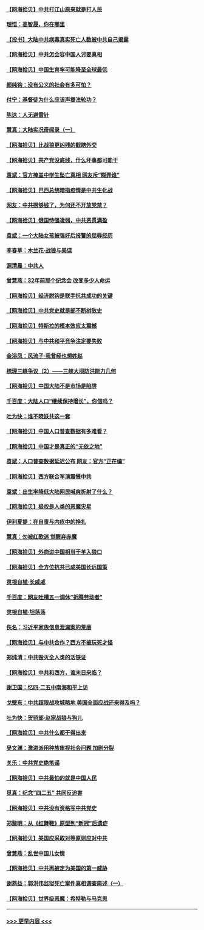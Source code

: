 #### [【网海拾贝】中共打江山原来就是打人民](../pages/nsc993/n12954345.md?t=05172102) 
#### [理悟：高智晟，你在哪里](../pages/nsc993/n12953115.md?t=05172102) 
#### [【投书】大陆中共病毒真实死亡人数被中共自己揭露](../pages/nsc993/n12953050.md?t=05172102) 
#### [【网海拾贝】中共怎会容中国人讨要真相](../pages/nsc993/n12952161.md?t=05172102) 
#### [【网海拾贝】中国生育率可能降至全球最低](../pages/nsc993/n12948793.md?t=05172102) 
#### [颜纯钩：没有公义的社会有多可怕？](../pages/nsc993/n12947626.md?t=05172102) 
#### [付宁：基督徒为什么应该声援法轮功？](../pages/nsc993/n12947233.md?t=05172102) 
#### [陈达：人无避雷针](../pages/nsc993/n12947098.md?t=05172102) 
#### [慧真：大陆实况奇闻录（一）](../pages/nsc993/n12945811.md?t=05172102) 
#### [【网海拾贝】比战狼更凶残的戳瞎外交](../pages/nsc993/n12945717.md?t=05172102) 
#### [【网海拾贝】共产党没底线，什么坏事都可能干](../pages/nsc993/n12942090.md?t=05172102) 
#### [袁斌：官方掩盖中学生坠亡真相 网友斥“糊弄谁”](../pages/nsc993/n12942029.md?t=05172102) 
#### [【网海拾贝】巴西总统暗指疫情是中共生化战](../pages/nsc993/n12938999.md?t=05172102) 
#### [网友：中共捞够钱了，为何还不开放党禁？](../pages/nsc993/n12938952.md?t=05172102) 
#### [【网海拾贝】俄国恃强凌弱，中共恶贯满盈](../pages/nsc993/n12936626.md?t=05172102) 
#### [袁斌：一个大陆女孩被强奸后报警的屈辱经历](../pages/nsc993/n12936547.md?t=05172102) 
#### [李春草：木兰花·战狼与美谍](../pages/nsc993/n12935995.md?t=05172102) 
#### [源清晨：中共人](../pages/nsc993/n12935589.md?t=05172102) 
#### [曾慧燕：32年前那个纪念会 改变多少人命运](../pages/nsc993/n12934233.md?t=05172102) 
#### [【网海拾贝】经济脱钩是联手抗共成功的关键](../pages/nsc993/n12934176.md?t=05172102) 
#### [【网海拾贝】中共党史就是部不断树敌史](../pages/nsc993/n12932844.md?t=05172102) 
#### [【网海拾贝】特斯拉的模本效应太震撼](../pages/nsc993/n12925626.md?t=05172102) 
#### [【网海拾贝】与中共和平竞争注定要失败](../pages/nsc993/n12923326.md?t=05172102) 
#### [金浴凤：风流子‧我曾经也想姓赵](../pages/nsc993/n12920911.md?t=05172102) 
#### [梳理三峡争议（2）——三峡大坝防洪能力几何](../pages/nsc993/n12920173.md?t=05172102) 
#### [【网海拾贝】中国大陆不是市场是陷阱](../pages/nsc993/n12920143.md?t=05172102) 
#### [千百度：大陆人口“继续保持增长”，你信吗？](../pages/nsc993/n12918946.md?t=05172102) 
#### [吐为快：谁不晓妖共这一套](../pages/nsc993/n12918941.md?t=05172102) 
#### [【网海拾贝】中国人口普查数据有多难看？](../pages/nsc993/n12917822.md?t=05172102) 
#### [【网海拾贝】中国才是真正的“无依之地”](../pages/nsc993/n12915845.md?t=05172102) 
#### [袁斌：人口普查数据延迟公布 网友：官方“正在编”](../pages/nsc993/n12915748.md?t=05172102) 
#### [【网海拾贝】西方联合军演震慑中共](../pages/nsc993/n12913466.md?t=05172102) 
#### [袁斌：出生率降低大陆网民喊爽折射了什么？](../pages/nsc993/n12913365.md?t=05172102) 
#### [【网海拾贝】极权是人类的恶魔灾星](../pages/nsc993/n12910697.md?t=05172102) 
#### [伊利夏提：在自责与内疚中的挣扎](../pages/nsc993/n12910493.md?t=05172102) 
#### [慧真：勿被红歌迷 觉醒弃赤魔](../pages/nsc993/n12910485.md?t=05172102) 
#### [【网海拾贝】外商进中国相当于羊入狼口](../pages/nsc993/n12908274.md?t=05172102) 
#### [【网海拾贝】全方位抗共已成美国长远国策](../pages/nsc993/n12906878.md?t=05172102) 
#### [灵根自植‧长戚戚](../pages/nsc993/n12905585.md?t=05172102) 
#### [千百度：网友吐槽五一调休“折腾劳动者”](../pages/nsc993/n12905934.md?t=05172102) 
#### [灵根自植‧坦荡荡](../pages/nsc993/n12905562.md?t=05172102) 
#### [佚名：习近平家族信息泄漏案的荒唐](../pages/nsc993/n12904705.md?t=05172102) 
#### [【网海拾贝】与中共合作？西方不被玩死才怪](../pages/nsc993/n12903873.md?t=05172102) 
#### [郑纯清：中共毁灭全人类的活铁证](../pages/nsc993/n12903785.md?t=05172102) 
#### [【网海拾贝】中共和西方，谁末日来临？](../pages/nsc993/n12903482.md?t=05172102) 
#### [谢卫国：忆四‧二五中南海和平上访](../pages/nsc993/n12902192.md?t=05172102) 
#### [戈壁东：中共超限战攻城略地 美国全面应战还来得及吗？](../pages/nsc993/n12902297.md?t=05172102) 
#### [吐为快：贺骄郎‧赵家战狼与狗儿](../pages/nsc993/n12902280.md?t=05172102) 
#### [【网海拾贝】中共什么都干得出来](../pages/nsc993/n12897500.md?t=05172102) 
#### [吴文渊：激进派用种族审视社会问题 加剧分裂](../pages/nsc993/n12893881.md?t=05172102) 
#### [关乐：中共党史绝笔谣](../pages/nsc993/n12897270.md?t=05172102) 
#### [【网海拾贝】中共最怕的就是中国人民](../pages/nsc993/n12894705.md?t=05172102) 
#### [觅真：纪念“四二五” 共同反迫害](../pages/nsc993/n12894553.md?t=05172102) 
#### [【网海拾贝】中共没有资格写中共党史](../pages/nsc993/n12892231.md?t=05172102) 
#### [郑黎明：从《红舞鞋》原型到“新冠”后遗症](../pages/nsc993/n12890469.md?t=05172102) 
#### [【网海拾贝】美国应采取对等原则应对中共](../pages/nsc993/n12889176.md?t=05172102) 
#### [曾慧燕：乱世中国儿女情](../pages/nsc993/n12887931.md?t=05172102) 
#### [【网海拾贝】中共再被定为美国的第一威胁](../pages/nsc993/n12887580.md?t=05172102) 
#### [谢燕益：郭洪伟监狱死亡案件真相调查简述（一）](../pages/nsc993/n12885648.md?t=05172102) 
#### [【网海拾贝】世界级恶魔：希特勒与马克思](../pages/nsc993/n12884062.md?t=05172102) 

----
#### [ >>> 更早内容 <<< ](../indexes/nsc993-earlier.md)
